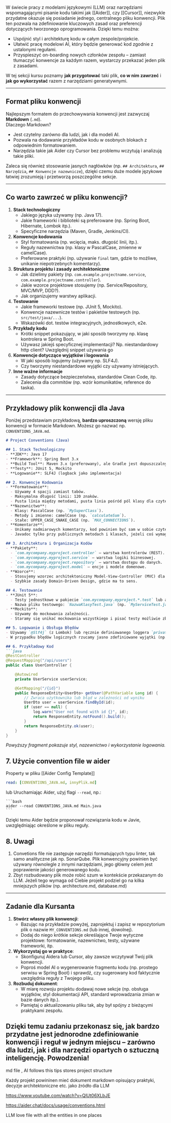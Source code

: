 
W świecie pracy z modelami językowymi (LLM) oraz narzędziami wspomagającymi pisanie kodu takimi jak [[Aider]], czy [[Cursor]], niezwykle przydatne okazuje się posiadanie jednego, centralnego pliku konwencji. Plik ten pozwala na zdefiniowanie kluczowych zasad oraz preferencji dotyczących tworzonego oprogramowania. Dzięki temu można:

- Uspójnić styl i architekturę kodu w całym zespole/projekcie.
- Ułatwić pracę modelowi AI, który będzie generować kod zgodnie z ustalonymi regułami.
- Przyspieszyć on-boarding nowych członków zespołu – zamiast tłumaczyć konwencje za każdym razem, wystarczy przekazać jeden plik z zasadami.

W tej sekcji kursu poznamy **jak przygotować** taki plik, **co w nim zawrzeć** i **jak go wykorzystać** razem z narzędziami generatywnymi.

---

## Format pliku konwencji

Najlepszym formatem do przechowywania konwencji jest zazwyczaj **Markdown** (`.md`).  
Dlaczego Markdown?

- Jest czytelny zarówno dla ludzi, jak i dla modeli AI.
- Pozwala na dodawanie przykładów kodu w osobnych blokach z odpowiednim formatowaniem.
- Narzędzia takie jak Aider czy Cursor bez problemu wczytują i analizują takie pliki.

Zaleca się również stosowanie jasnych nagłówków (np. `## Architektura`, `## Narzędzia`, `## Konwencje nazewnicze`), dzięki czemu duże modele językowe łatwiej zrozumieją i przetworzą poszczególne sekcje.

---

## Co warto zawrzeć w pliku konwencji?

1. **Stack technologiczny**
    - Jakiego języka używamy (np. Java 17).
    - Jakie frameworki i biblioteki są preferowane (np. Spring Boot, Hibernate, Lombok itp.).
    - Specyficzne narzędzia (Maven, Gradle, Jenkins/CI).
2. **Konwencje kodowania**
    - Styl formatowania (np. wcięcia, maks. długość linii, itp.).
    - Reguły nazewnictwa (np. klasy w PascalCase, zmienne w camelCase).
    - Preferowane praktyki (np. używanie `final` tam, gdzie to możliwe, unikanie niepotrzebnych komentarzy).
3. **Struktura projektu i zasady architektoniczne**
    - Jak dzielimy pakiety (np. `com.example.projectname.service`, `com.example.projectname.controller`).
    - Jakie wzorce projektowe stosujemy (np. Service/Repository, MVC/MVP, DDD?).
    - Jak organizujemy warstwy aplikacji.
4. **Testowanie**
    - Jakie frameworki testowe (np. JUnit 5, Mockito).
    - Konwencje nazewnicze testów i pakietów testowych (np. `src/test/java/...`).
    - Wskazówki dot. testów integracyjnych, jednostkowych, e2e.
5. **Przykłady kodu**
    - Krótki snippet pokazujący, w jaki sposób tworzymy np. klasę kontrolera w Spring Boot.
    - Używasz jakiejś specyficznej implementacji? Np. niestandardowy http client? Uwzględnij snippet używania go
6. **Konwencje dotyczące wyjątków i logowania**
    - W jaki sposób logujemy (używamy np. SLF4J).
    - Czy tworzymy niestandardowe wyjątki czy używamy istniejących.
7. **Inne ważne informacje**
    - Zasady dotyczące bezpieczeństwa, standardów Clean Code, itp.
    - Zalecenia dla commitów (np. wzór komunikatów, reference do taska).

---

## Przykładowy plik konwencji dla Java

Poniżej przedstawiam przykładową, **bardzo uproszczoną** wersję pliku konwencji w formacie Markdown. Możesz go nazwać np. `CONVENTIONS_JAVA.md`.

````markdown
# Project Conventions (Java)

## 1. Stack Technologiczny
- **JDK**: Java 17
- **Framework**: Spring Boot 3.x
- **Build Tool**: Maven 3.x (preferowany), ale Gradle jest dopuszczalny
- **Testy**: JUnit 5, Mockito
- **Logowanie**: SLF4J (logback jako implementacja)

## 2. Konwencje Kodowania
- **Formatowanie**:
  - Używamy 4 spacji zamiast tabów.
  - Maksymalna długość linii: 120 znaków.
  - Pusta linia między metodami, pusta linia pośród pól klasy dla czytelności.
- **Nazewnictwo**:
  - Klasy: PascalCase (np. `MySuperClass`).
  - Metody i zmienne: camelCase (np. `calculateSum`).
  - Stałe: UPPER_CASE_SNAKE_CASE (np. `MAX_CONNECTIONS`).
- **Komentarze**:
  - Unikamy nadmiarowych komentarzy, kod powinien być sam w sobie czytelny.
  - Javadoc tylko przy publicznych metodach i klasach, jeżeli coś wymaga dodatkowego wyjaśnienia.

## 3. Architektura i Organizacja Kodów
- **Pakiety**:
  - `com.mycompany.myproject.controller` – warstwa kontrolerów (REST).
  - `com.mycompany.myproject.service` – warstwa logiki biznesowej.
  - `com.mycompany.myproject.repository` – warstwa dostępu do danych.
  - `com.mycompany.myproject.model` – encje i modele domenowe.
- **Wzorce**:
  - Stosujemy wzorzec architektoniczny Model-View-Controller (MVC) dla aplikacji webowych.
  - Szybkie zasady Domain-Driven Design, gdzie ma to sens.

## 4. Testowanie
- **JUnit 5**:
  - Testy jednostkowe w pakiecie `com.mycompany.myproject.*.test` lub analogicznym `...test`.
  - Nazwa pliku testowego: `NazwaKlasyTest.java` (np. `MyServiceTest.java`).
- **Mockito**:
  - Używamy do mockowania zależności.
  - Staramy się unikać mockowania wszystkiego i pisać testy możliwie zbliżone do rzeczywistych przypadków użycia.

## 5. Logowanie i Obsługa Błędów
- Używamy `@Slf4j` (z Lombok) lub ręcznie definiowanego loggera `private static final Logger log = LoggerFactory.getLogger(...)`.
- W przypadku błędów logicznych rzucamy jasno zdefiniowane wyjątki (np. `BusinessException`).

## 6. Przykładowy Kod
```java
@RestController
@RequestMapping("/api/users")
public class UserController {

    @Autowired
    private UserService userService;

    @GetMapping("/{id}")
    public ResponseEntity<UserDto> getUser(@PathVariable Long id) {
        // Zwraca użytkownika lub błąd w zależności od wyniku
        UserDto user = userService.findById(id);
        if (user == null) {
            log.warn("User not found with id {}", id);
            return ResponseEntity.notFound().build();
        }
        return ResponseEntity.ok(user);
    }
}
````

_Powyższy fragment pokazuje styl, nazewnictwo i wykorzystanie logowania._

## 7. Użycie convention file w aider
Property w pliku [[Aider Config Template]]
```yaml
read: [CONVENTIONS_JAVA.md, innyPlik.md]
```
lub
	Uruchamiając Aider, użyj flagi `--read`, np.:
    
    ```bash
    aider --read CONVENTIONS_JAVA.md Main.java
    ```
    

Dzięki temu Aider będzie proponował rozwiązania kodu w Javie, uwzględniając określone w pliku reguły.

## 8. Uwagi
1. Convetions file nie zastępuje narzędzi formatujących typu linter, tak samo analityczne jak np. SonarQube. Plik konwencyjny powinien być używany równolegle z innymi narzędziami, jego główny celem jest poprawienie jakości generowanego kodu.
2. Zbyt rozbudowany plik może robić szum w kontekście przekazanym do LLM. Jeżeli tego wymaga od Ciebie projekt podziel go na kilka mniejszych plików (np. architecture.md, database.md) 


---

## Zadanie dla Kursanta

1. **Stwórz własny plik konwencji**:
    - Bazując na przykładzie powyżej, zaprojektuj i zapisz w repozytorium plik o nazwie `MY_CONVENTIONS.md` (lub innej, dowolnej).
    - Dodaj do niego krótkie sekcje określające Twoje wytyczne projektowe: formatowanie, nazewnictwo, testy, używane frameworki, itp.
2. **Wykorzystaj go w praktyce**:
    - Skonfiguruj Aidera lub Cursor, aby zawsze wczytywał Twój plik konwencji.
    - Poproś model AI o wygenerowanie fragmentu kodu (np. prostego serwisu w Spring Boot) i sprawdź, czy sugerowany kod faktycznie uwzględnia reguły z Twojego pliku.
3. **Rozbuduj dokument**:
    - W miarę rozwoju projektu dodawaj nowe sekcje (np. obsługa wyjątków, styl dokumentacji API, standard wprowadzania zmian w bazie danych itp.).
    - Pamiętaj o aktualizowaniu pliku tak, aby był spójny z bieżącymi praktykami zespołu.

Dzięki temu zadaniu przekonasz się, jak bardzo przydatne jest jednorodne zdefiniowanie konwencji i reguł w jednym miejscu – zarówno dla ludzi, jak i dla narzędzi opartych o sztuczną inteligencję. Powodzenia!
---
md file , AI follows this tips
stores project structure

Każdy projekt powininen mieć dokument markdown opisujący praktyki, decyzje architektoniczne etc. jako źródło dla LLM

https://www.youtube.com/watch?v=QlUt06XLbJE

https://aider.chat/docs/usage/conventions.html

LLM love file with all the entities in one places